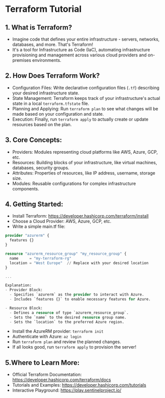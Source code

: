 # Terraform Tutorial

## 1. What is Terraform?
- Imagine code that defines your entire infrastructure - servers, networks, databases, and more. That's Terraform!
- It's a tool for Infrastructure as Code (IaC), automating infrastructure provisioning and management across various cloud providers and on-premises environments.

## 2. How Does Terraform Work?
- Configuration Files: Write declarative configuration files (`.tf`) describing your desired infrastructure state.
- State Management: Terraform keeps track of your infrastructure's actual state in a local `terraform.tfstate` file.
- Planning and Applying: Run `terraform plan` to see what changes will be made based on your configuration and state.
- Execution: Finally, run `terraform apply` to actually create or update resources based on the plan.

## 3. Core Concepts:
- Providers: Modules representing cloud platforms like AWS, Azure, GCP, etc.
- Resources: Building blocks of your infrastructure, like virtual machines, databases, security groups.
- Attributes: Properties of resources, like IP address, username, storage size.
- Modules: Reusable configurations for complex infrastructure components.

## 4. Getting Started:
- Install Terraform: https://developer.hashicorp.com/terraform/install
- Choose a Cloud Provider: AWS, Azure, GCP, etc.
- Write a simple main.tf file:

```terraform
provider "azurerm" {
  features {}
}

resource "azurerm_resource_group" "my_resource_group" {
  name     = "my-terraform-rg"
  location = "West Europe"  // Replace with your desired location
}

...

Explanation:
- Provider Block:
  - Specifies `azurerm` as the provider to interact with Azure.
  - Includes `features {}` to enable necessary features for Azure.

- Resource Block:
  - Defines a resource of type `azurerm_resource_group`.
  - Sets the `name` to the desired resource group name.
  - Sets the `location` to the preferred Azure region.
```

- Install the AzureRM provider: `terraform init`
- Authenticate with Azure: `az login`
- Run `terraform plan` and review the planned changes.
- If all looks good, run `terraform apply` to provision the server!

## 5.Where to Learn More:
- Official Terraform Documentation: https://developer.hashicorp.com/terraform/docs
- Tutorials and Examples: https://developer.hashicorp.com/tutorials
- Interactive Playground: https://play.sentinelproject.io/

